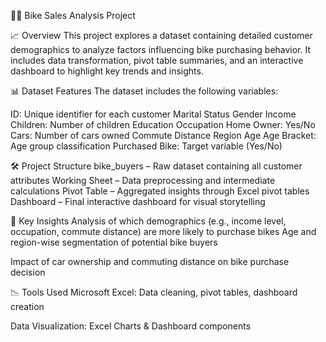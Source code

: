 🚴‍♂️ Bike Sales Analysis Project

📈 Overview
This project explores a dataset containing detailed customer demographics to analyze factors influencing bike purchasing behavior. It includes data transformation, pivot table summaries, and an interactive dashboard to highlight key trends and insights.

📊 Dataset Features
The dataset includes the following variables:

ID: Unique identifier for each customer
Marital Status
Gender
Income
Children: Number of children
Education
Occupation
Home Owner: Yes/No
Cars: Number of cars owned
Commute Distance
Region
Age
Age Bracket: Age group classification
Purchased Bike: Target variable (Yes/No)

🛠️ Project Structure
bike_buyers – Raw dataset containing all customer attributes
Working Sheet – Data preprocessing and intermediate calculations
Pivot Table – Aggregated insights through Excel pivot tables
Dashboard – Final interactive dashboard for visual storytelling

📌 Key Insights
Analysis of which demographics (e.g., income level, occupation, commute distance) are more likely to purchase bikes
Age and region-wise segmentation of potential bike buyers

Impact of car ownership and commuting distance on bike purchase decision

📉 Tools Used
Microsoft Excel: Data cleaning, pivot tables, dashboard creation

Data Visualization: Excel Charts & Dashboard components
